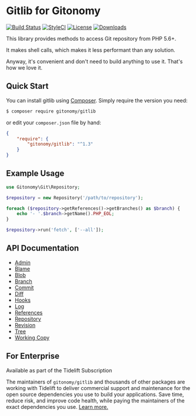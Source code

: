 Gitlib for Gitonomy
===================

[![Build Status](https://img.shields.io/github/actions/workflow/status/gitonomy/gitlib/tests.yml?label=Tests&style=flat-square&branch=1.3)](https://github.com/gitonomy/gitlib/actions?query=workflow%3ATests+branch%3A1.3)
[![StyleCI](https://github.styleci.io/repos/5709354/shield?branch=1.3)](https://github.styleci.io/repos/5709354?branch=1.3)
[![License](https://img.shields.io/badge/license-MIT-brightgreen.svg?style=flat-square)](https://opensource.org/licenses/MIT)
[![Downloads](https://img.shields.io/packagist/dt/gitonomy/gitlib?style=flat-square)](https://packagist.org/packages/gitonomy/gitlib)

This library provides methods to access Git repository from PHP 5.6+.

It makes shell calls, which makes it less performant than any solution.

Anyway, it's convenient and don't need to build anything to use it. That's how we love it.

Quick Start
-----------

You can install gitlib using [Composer](https://getcomposer.org/). Simply require the version you need:

```bash
$ composer require gitonomy/gitlib
```

or edit your `composer.json` file by hand:

```json
{
    "require": {
        "gitonomy/gitlib": "^1.3"
    }
}
```

Example Usage
-------------

```php
use Gitonomy\Git\Repository;

$repository = new Repository('/path/to/repository');

foreach ($repository->getReferences()->getBranches() as $branch) {
    echo '- '.$branch->getName().PHP_EOL;
}

$repository->run('fetch', ['--all']);
```

API Documentation
-----------------

+ [Admin](doc/admin.md)
+ [Blame](doc/blame.md)
+ [Blob](doc/blob.md)
+ [Branch](doc/branch.md)
+ [Commit](doc/commit.md)
+ [Diff](doc/diff.md)
+ [Hooks](doc/hooks.md)
+ [Log](doc/log.md)
+ [References](doc/references.md)
+ [Repository](doc/repository.md)
+ [Revision](doc/revision.md)
+ [Tree](doc/tree.md)
+ [Working Copy](doc/workingcopy.md)

For Enterprise
--------------

Available as part of the Tidelift Subscription

The maintainers of `gitonomy/gitlib` and thousands of other packages are working with Tidelift to deliver commercial support and maintenance for the open source dependencies you use to build your applications. Save time, reduce risk, and improve code health, while paying the maintainers of the exact dependencies you use. [Learn more.](https://tidelift.com/subscription/pkg/packagist-gitonomy-gitlib?utm_source=packagist-gitonomy-gitlib&utm_medium=referral&utm_campaign=enterprise&utm_term=repo)
